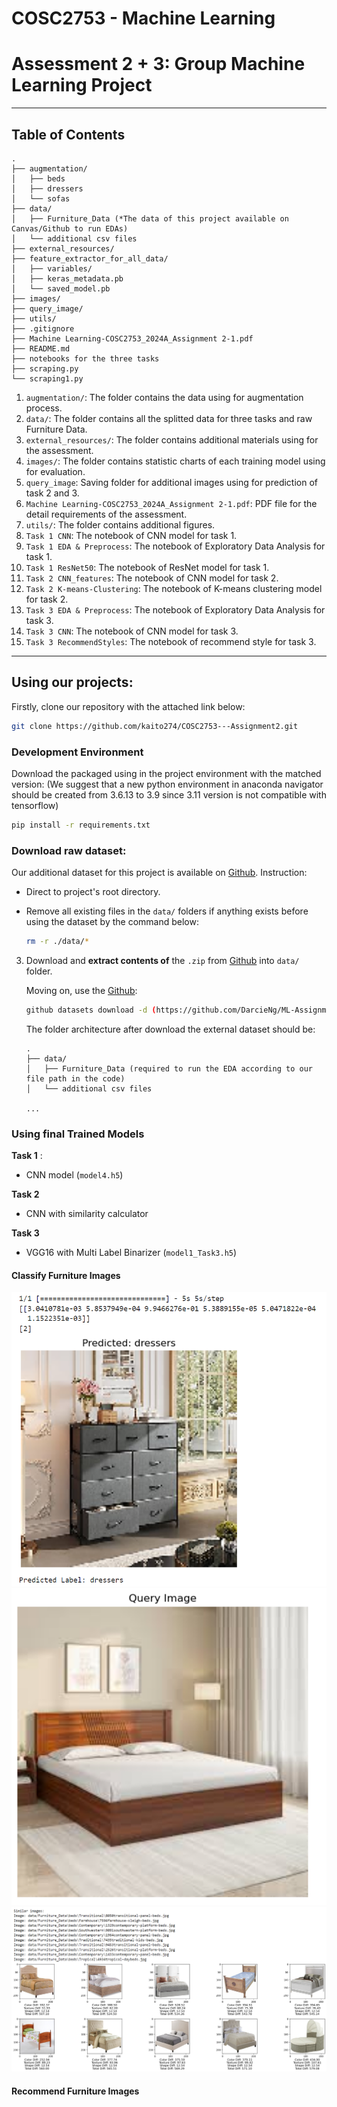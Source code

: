 # COSC2753 - Machine Learning 
# Assessment 2 + 3: Group Machine Learning Project



---


## Table of Contents


```
.
├── augmentation/
│   ├── beds 
│   ├── dressers
│   └── sofas
├── data/
│   ├── Furniture_Data (*The data of this project available on Canvas/Github to run EDAs)
│   └── additional csv files
├── external_resources/
├── feature_extractor_for_all_data/
│   ├── variables/
│   ├── keras_metadata.pb
│   └── saved_model.pb
├── images/
├── query_image/
├── utils/
├── .gitignore
├── Machine Learning-COSC2753_2024A_Assignment 2-1.pdf
├── README.md
├── notebooks for the three tasks
├── scraping.py
└── scraping1.py
```

1. `augmentation/`: The folder contains the data using for augmentation process.
2. `data/`: The folder contains all the splitted data for three tasks and raw Furniture Data.
3. `external_resources/`: The folder contains additional materials using for the assessment.
4. `images/`: The folder contains statistic charts of each training model using for evaluation.
5. `query_image`: Saving folder for additional images using for prediction of task 2 and 3.
6. `Machine Learning-COSC2753_2024A_Assignment 2-1.pdf`: PDF file for the detail requirements of the assessment.
7. `utils/`: The folder contains additional figures.
8. `Task 1 CNN`: The notebook of CNN model for task 1.
9. `Task 1 EDA & Preprocess`: The notebook of Exploratory Data Analysis for task 1.
10. `Task 1 ResNet50`: The notebook of ResNet model for task 1.
11. `Task 2 CNN_features`: The notebook of CNN model for task 2.
12. `Task 2 K-means-Clustering`: The notebook of K-means clustering model for task 2.
13. `Task 3 EDA & Preprocess`: The notebook of Exploratory Data Analysis for task 3.
14. `Task 3 CNN`: The notebook of CNN model for task 3.
15. `Task 3 RecommendStyles`: The notebook of recommend style for task 3.

---


## Using our projects: 
Firstly, clone our repository with the attached link below:

```bash
git clone https://github.com/kaito274/COSC2753---Assignment2.git
```


### Development Environment
Download the packaged using in the project environment with the matched version:
(We suggest that a new python environment in anaconda navigator should be created from 3.6.13 to 3.9 since 3.11 version is not compatible with tensorflow)

```bash
pip install -r requirements.txt
```

### Download raw dataset:
Our additional dataset for this project is available on [Github](https://github.com/DarcieNg/ML-Assignment-2-Dataset). Instruction:
- Direct to project's root directory.
- Remove all existing files in the `data/` folders if anything exists before using the dataset by the command below:

    ```bash
    rm -r ./data/*
    ```
3. Download and **extract contents of** the `.zip` from [Github](https://github.com/DarcieNg/ML-Assignment-2-Dataset) into `data/` folder.

   Moving on, use the [Github](https://github.com/DarcieNg/ML-Assignment-2-Dataset):

    ```bash
    github datasets download -d (https://github.com/DarcieNg/ML-Assignment-2-Dataset) -p ./data/ --unzip
    ```
   
    The folder architecture after download the external dataset should be:
    
    ```
    .
    ├── data/
    │   ├── Furniture_Data (required to run the EDA according to our file path in the code)
    │   └── additional csv files

    ...
    ```
### Using final Trained Models

**Task 1** : 
- CNN model (`model4.h5`)

**Task 2** 
- CNN with similarity calculator

**Task 3**
- VGG16 with Multi Label Binarizer (`model1_Task3.h5`)

            
#### Classify Furniture Images
![Output 1](utils/output_imgs/output1.png)
![Output 2](utils/output_imgs/output2.png)
![Output 3](utils/output_imgs/output3.png)


#### Recommend Furniture Images

